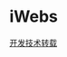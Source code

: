<!--
 * @Date: 2020-05-28 11:59:47
 * @Author: WangYongJie
 * @e-mail: admin@xiaodongxier.com
 * @LastEditTime: 2022-10-25 11:10:06
--> 
# iWebs

[开发技术转载](https://github.com/xiaodongxier/iWebs/issues)
